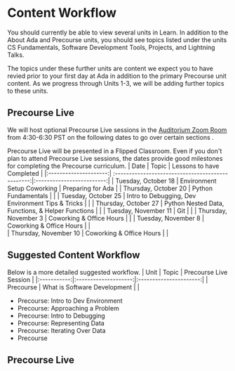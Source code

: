 # Content Workflow
You should currently be able to view several units in Learn. In addition to the About Ada and Precourse units, you should see topics listed under the units CS Fundamentals, Software Development Tools, Projects, and Lightning Talks.

The topics under these further units are content we expect you to have revied prior to your first day at Ada in addition to the primary Precourse unit content. As we progress through Units 1-3, we will be adding further topics to these units. 

## Precourse Live
We will host optional Precourse Live sessions in the [Auditorium Zoom Room](aud-accel.adadev.org) from 4:30-6:30 PST on the following dates to go over certain sections .

Precourse Live will be presented in a Flipped Classroom. Even if you don't plan to attend Precourse Live sessions, the dates provide good milestones for completing the Precourse curriculum. 
| Date                 | Topic                                              | Lessons to have Completed |
|:---------------------:| :------------------------------------------------:|:-------------------------:|
| Tuesday, October 18   | Environment Setup Coworking                       | Preparing for Ada         |
| Thursday, October 20  | Python Fundamentals                               |                           |
| Tuesday, October 25   | Intro to Debugging, Dev Environment Tips & Tricks |                           |
| Thursday, October 27  | Python Nested Data, Functions, & Helper Functions |                           |
| Tuesday, November 11  | Git                                               |                           |
| Thursday, November 3  | Coworking & Office Hours                          |                           |
| Tuesday, November 8   | Coworking & Office Hours                          |                           |       
| Thursday, November 10 | Coworking & Office Hours                          |                           | 

## Suggested Content Workflow

Below is a more detailed suggested workflow.
| Unit        | Topic                | Precourse Live Session |
|:-----------:|:--------------------:|:----------------------:|
| Precourse   | What is Software Development |                |
- Precourse: Intro to Dev Environment
- Precourse: Approaching a  Problem
- Precourse: Intro to Debugging
- Precourse: Representing Data
- Precourse: Iterating Over Data
- Precourse

## Precourse Live
